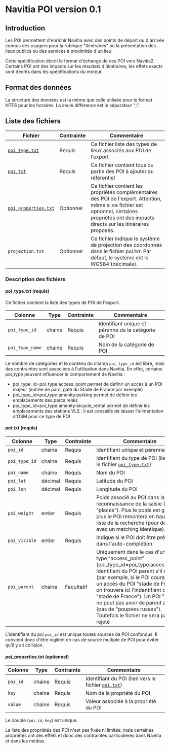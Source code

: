 # Navitia POI version 0.1

## Introduction

Les POI permettent d'enrichir Navitia avec des points de départ ou d'arrivée
connus des usagers pour la rubrique "Itinéraires" ou la présentation des lieux
publics ou des services à proximités d'un lieu.

Cette spécification décrit le format d'échange de ces POI vers Navitia2.
Certains POI ont des impacts sur les résultats d'itinéraires, les effets exacts
sont décrits dans les spécifications du moteur.

## Format des données

La structure des données est la même que celle utilisée pour le format NTFS
pour les horaires.  La seule différence est le séparateur ";".

## Liste des fichiers

Fichier | Contrainte | Commentaire
--- | --- | ---
[`poi_type.txt`](#poi_typetxt-requis) | Requis | Ce fichier liste des types de lieux associés aux POI de l'export
[`poi.txt`](#poitxt-requis) | Requis | Ce fichier contient tous ou partie des POI à ajouter au référentiel
[`poi_properties.txt`](#poi_propertiestxt-optionnel) | Optionnel | Ce fichier contient les propriétés complémentaires des POI de l'export. Attention, même si ce fichier est optionnel, certaines propriétés ont des impacts directs sur les itinéraires proposés.
`projection.txt` | Optionnel | Ce fichier indique le système de projection des coordonnés dans le fichier poi.txt. Par défaut, le système est le WGS84 (décimale).

### Description des fichiers

#### poi_type.txt (requis)

Ce fichier contient la liste des types de POI de l'export.

Colonne | Type | Contrainte | Commentaire
--- | --- | --- | ---
`poi_type_id` | chaine | Requis | Identifiant unique et pérenne de la catégorie de POI
`poi_type_name` | chaine | Requis | Nom de la catégorie de POI

Le nombre de catégories et le contenu du champ `poi_type_id` est libre, mais
des contraintes sont associées à l'utilisation dans Navitia.
En effet, certains poi_type peuvent influencer le comportement de Navitia :
* poi_type_id=poi_type:access_point permet de définir un accès à un POI majeur (entrée de parc, gate du Stade de France par exemple)
* poi_type_id=poi_type:amenity:parking permet de définir les emplacements des parcs relais
* poi_type_id=poi_type:amenity:bicycle_rental permet de définir les emplacements des stations VLS : il est conseillé de laisser l'alimentation d'OSM pour ce type de POI

#### poi.txt (requis)

Colonne | Type | Contrainte | Commentaire
--- | --- | --- | ---
`poi_id` | chaine | Requis | Identifiant unique et pérenne du POI
`poi_type_id` | chaine | Requis | Identifiant du type de POI (lien vers le fichier [`poi_type.txt`](#poi_typetxt-requis))
`poi_name` | chaine | Requis | Nom du POI
`poi_lat` | décimal | Requis | Latitude du POI
`poi_lon` | décimal | Requis | Longitude du POI
`poi_weight` | entier | Requis | Poids associé au POI dans la reconnaissance de la saisie (API "places"). Plus le poids est grand, plus le POI remontera en haut de la liste de la recherche (pour des POI avec un matching identique).
`poi_visible` | entier | Requis | Indique si le POI doit être présenté dans l'auto-complétion.
`poi_parent` | chaine | Facultatif | Uniquement dans le cas d'un POI de type "access_point" (poi_type_id=poi_type:access_poin). Identifiant du POI parent s'il existe (par exemple, si le POI courant est un accès du POI "stade de France", on trouvera ici l'indentifiant du POI "stade de France"). Un POI "parent" ne peut pas avoir de parent associé (pas de "poupées russes"). Toutefois le fichier ne sera pas rejeté


L'identifiant du poi `poi_id` est unique toutes sources de POI confondus. Il
convient donc d'être vigilent en cas de source multiple de POI pour éviter
qu'il y ait collision.

#### poi_properties.txt (optionnel)

Colonne | Type | Contrainte | Commentaire
--- | --- | --- | ---
`poi_id` | chaine | Requis | Identifiant du POI (lien vers le fichier [`poi.txt`](#poitxt-requis))
`key` | chaine | Requis | Nom de la propriété du POI
`value` | chaine | Requis | Valeur associée à la propriété du POI

Le couple (`poi_id`, `key`) est unique.

La liste des propriétés des POI n'est pas fixée ni limitée, mais certaines
propriétés ont des effets et donc des contraintes particulières dans Navitia et
dans les médias.
